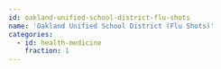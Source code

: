 ```yaml
---
id: oakland-unified-school-district-flu-shots
name: 'Oakland Unified School District (Flu Shots)'
categories:
  - id: health-medicine
    fraction: 1
---
```

